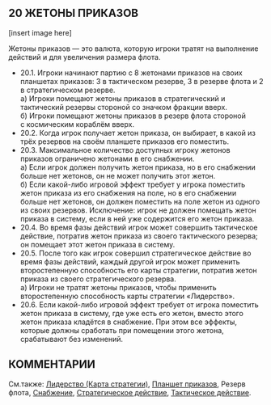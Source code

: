 20 ЖЕТОНЫ ПРИКАЗОВ
---
[insert image here]

Жетоны приказов — это валюта, которую игроки тратят на выполнение действий и для увеличения размера флота.
* 20.1. Игроки начинают партию с 8 жетонами приказов на своих планшетах приказов: 3 в тактическом резерве, 3 в резерве флота и 2 в стратегическом резерве.  
  а) Игроки помещают жетоны приказов в стратегический и тактический резервы стороной со значком фракции вверх.  
  б) Игроки помещают жетоны приказов в резерв флота стороной с космическим кораблём вверх.
* 20.2. Когда игрок получает жетон приказа, он выбирает, в какой из трёх резервов на своём планшете приказов его поместить.
* 20.3. Максимальное количество доступных игроку жетонов приказов ограничено жетонами в его снабжении.  
  а) Если игрок должен получить жетон приказа, но в его снабжении больше нет жетонов, он не может получить этот жетон.  
  б) Если какой-либо игровой эффект требует у игрока поместить жетон приказа из его снабжения на поле, но в его снабжении больше нет жетонов, он должен поместить на поле жетон из одного из своих резервов. Исключение: игрок не должен помещать жетон приказа в систему, если в ней уже содержится его жетон приказа.
* 20.4. Во время фазы действий игрок может совершить тактическое действие, потратив жетон приказа из своего тактического резерва; он помещает этот жетон приказа в систему.
* 20.5. После того как игрок совершил стратегическое действие во время фазы действий, каждый другой игрок может применить второстепенную способность его карты стратегии, потратив жетон приказа из своего стратегического резерва.  
  а) Игроки не тратят жетоны приказов, чтобы применить второстепенную способность карты стратегии «Лидерство».
* 20.6. Если какой-либо игровой эффект требует от игрока поместить жетон приказа в систему, где уже есть его жетон, вместо этого жетон приказа кладётся в снабжение. При этом все эффекты, которые должны сработать при помещении этого жетона, срабатывают без изменений.

КОММЕНТАРИИ
---

См.также: [Лидерство (Карта стратегии)](leadership_sc.md), [Планшет приказов](command_sheet.md), Резерв флота, [Снабжение](reinforcements.md), [Стратегическое действие](strategic_actiond.md), [Тактическое действие](tactical_action.md).
